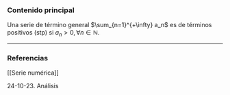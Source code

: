 ### Contenido principal

Una serie de término general $\sum_{n=1}^{+\infty} a_n$ es de términos positivos (stp) si $a_n >0, \forall n \in \mathbb{N}$.

--- 
### Referencias

[[Serie numérica]]

24-10-23. Análisis